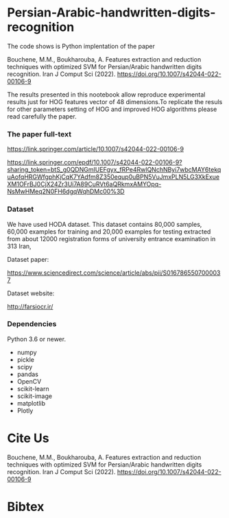 # Persian-Arabic-handwritten-digits-recognition
The code shows is Python implentation of the paper

Bouchene, M.M., Boukharouba, A. Features extraction and reduction techniques with optimized SVM for Persian/Arabic handwritten digits recognition. Iran J Comput Sci (2022). https://doi.org/10.1007/s42044-022-00106-9


The results presented in this nootebook  allow reproduce experimental results just for HOG features vector of 48 dimensions.To replicate the resuls for other parameters setting of HOG and improved HOG algorithms please read carefully the paper.
### The paper full-text

https://link.springer.com/article/10.1007/s42044-022-00106-9

https://link.springer.com/epdf/10.1007/s42044-022-00106-9?sharing_token=btS_g0QDNGmIUEFgyx_fRPe4RwlQNchNByi7wbcMAY6tekquAofqHRGWfgphKjCqK7YAdfm8Z350equp0uBPN5VuJmxPLN5LG3XkExueXM1OFrBJ0CjX24Zr3Ui7A89CuRVt6aQRkmxAMYOpq-NsMwHMeq2N0FH6dgqWqhDMc00%3D
### Dataset

We have used HODA dataset. This dataset contains 80,000 samples, 60,000 examples for training and 20,000 examples for testing extracted from about 12000 registration forms of university entrance examination in 313 Iran, 

Dataset paper:

https://www.sciencedirect.com/science/article/abs/pii/S0167865507000037

Dataset website:

http://farsiocr.ir/

### Dependencies

Python 3.6 or newer.

* numpy
* pickle
* scipy
* pandas
* OpenCV
* scikit-learn 
* scikit-image
* matplotlib
* Plotly

# Cite Us
Bouchene, M.M., Boukharouba, A. Features extraction and reduction techniques with optimized SVM for Persian/Arabic handwritten digits recognition. Iran J Comput Sci (2022). https://doi.org/10.1007/s42044-022-00106-9


# Bibtex


